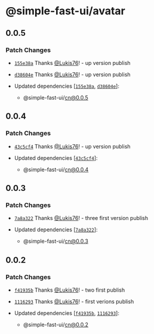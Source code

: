 # @simple-fast-ui/avatar

## 0.0.5

### Patch Changes

- [`155e38a`](https://github.com/Lukis76/simple-fast-ui/commit/155e38af40f0423dc8c131223ae045203d784175) Thanks [@Lukis76](https://github.com/Lukis76)! - up version publish

- [`d38604e`](https://github.com/Lukis76/simple-fast-ui/commit/d38604e8311018b4719c6203d0e34d6cb0fc2d87) Thanks [@Lukis76](https://github.com/Lukis76)! - up version publish

- Updated dependencies [[`155e38a`](https://github.com/Lukis76/simple-fast-ui/commit/155e38af40f0423dc8c131223ae045203d784175), [`d38604e`](https://github.com/Lukis76/simple-fast-ui/commit/d38604e8311018b4719c6203d0e34d6cb0fc2d87)]:
  - @simple-fast-ui/cn@0.0.5

## 0.0.4

### Patch Changes

- [`43c5cf4`](https://github.com/Lukis76/simple-fast-ui/commit/43c5cf4bf3baa12e971b9a9e228745f1eba49d31) Thanks [@Lukis76](https://github.com/Lukis76)! - up version publish

- Updated dependencies [[`43c5cf4`](https://github.com/Lukis76/simple-fast-ui/commit/43c5cf4bf3baa12e971b9a9e228745f1eba49d31)]:
  - @simple-fast-ui/cn@0.0.4

## 0.0.3

### Patch Changes

- [`7a8a322`](https://github.com/Lukis76/simple-fast-ui/commit/7a8a3227f775d4262b3c92026c6ed9870975e151) Thanks [@Lukis76](https://github.com/Lukis76)! - three first version publish

- Updated dependencies [[`7a8a322`](https://github.com/Lukis76/simple-fast-ui/commit/7a8a3227f775d4262b3c92026c6ed9870975e151)]:
  - @simple-fast-ui/cn@0.0.3

## 0.0.2

### Patch Changes

- [`f41935b`](https://github.com/Lukis76/simple-fast-ui/commit/f41935b60b11f4c8ac88c9782fc1fbe6e6180935) Thanks [@Lukis76](https://github.com/Lukis76)! - two first publish

- [`1116293`](https://github.com/Lukis76/simple-fast-ui/commit/1116293e3a3bdf17965f1e97cd346e2f45b8dbe9) Thanks [@Lukis76](https://github.com/Lukis76)! - first verions publish

- Updated dependencies [[`f41935b`](https://github.com/Lukis76/simple-fast-ui/commit/f41935b60b11f4c8ac88c9782fc1fbe6e6180935), [`1116293`](https://github.com/Lukis76/simple-fast-ui/commit/1116293e3a3bdf17965f1e97cd346e2f45b8dbe9)]:
  - @simple-fast-ui/cn@0.0.2
